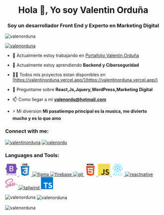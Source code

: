 <h1 align="center">Hola 👋, Yo soy Valentin Orduña</h1>
<h3 align="center">Soy un desarrollador Front End y Experto en Marketing Digital</h3>

<p align="left"> <img src="https://komarev.com/ghpvc/?username=valenorduna&label=Profile%20views&color=0e75b6&style=flat" alt="valenorduna" /> </p>

<p align="left"> <a href="https://github.com/ryo-ma/github-profile-trophy"><img src="https://github-profile-trophy.vercel.app/?username=valenorduna" alt="valenorduna" /></a> </p>

- 🔭 Actualmente estoy trabajando en [Portafolio Valentin Orduña](https://github.com/ValenOrduna/Portafolio-Personal)

- 🌱 Actualmente estoy aprendiendo **Backend y Ciberseguridad**

- 👨‍💻 Todos mis proyectos estan disponibles en [https://valentinorduna.vercel.app/](https://valentinorduna.vercel.app/)

- 💬 Preguntame sobre **React,Js,Jquery,WordPress,Marketing Digital**

- 📫 Como llegar a mi **valenordu@hotmail.com**

- ⚡ Mi diversion **Mi pasatiempo principal es la musica, me divierto mucho y es lo que amo**

<h3 align="left">Connect with me:</h3>
<p align="left">
<a href="https://linkedin.com/in/valentinorduna" target="blank"><img align="center" src="https://raw.githubusercontent.com/rahuldkjain/github-profile-readme-generator/master/src/images/icons/Social/linked-in-alt.svg" alt="valentinorduna" height="30" width="40" /></a>
<a href="https://instagram.com/valenordu" target="blank"><img align="center" src="https://raw.githubusercontent.com/rahuldkjain/github-profile-readme-generator/master/src/images/icons/Social/instagram.svg" alt="valenordu" height="30" width="40" /></a>
</p>

<h3 align="left">Languages and Tools:</h3>
<p align="left"> <a href="https://getbootstrap.com" target="_blank" rel="noreferrer"> <img src="https://raw.githubusercontent.com/devicons/devicon/master/icons/bootstrap/bootstrap-plain-wordmark.svg" alt="bootstrap" width="40" height="40"/> </a> <a href="https://www.w3schools.com/css/" target="_blank" rel="noreferrer"> <img src="https://raw.githubusercontent.com/devicons/devicon/master/icons/css3/css3-original-wordmark.svg" alt="css3" width="40" height="40"/> </a> <a href="https://www.figma.com/" target="_blank" rel="noreferrer"> <img src="https://www.vectorlogo.zone/logos/figma/figma-icon.svg" alt="figma" width="40" height="40"/> </a> <a href="https://firebase.google.com/" target="_blank" rel="noreferrer"> <img src="https://www.vectorlogo.zone/logos/firebase/firebase-icon.svg" alt="firebase" width="40" height="40"/> </a> <a href="https://git-scm.com/" target="_blank" rel="noreferrer"> <img src="https://www.vectorlogo.zone/logos/git-scm/git-scm-icon.svg" alt="git" width="40" height="40"/> </a> <a href="https://www.w3.org/html/" target="_blank" rel="noreferrer"> <img src="https://raw.githubusercontent.com/devicons/devicon/master/icons/html5/html5-original-wordmark.svg" alt="html5" width="40" height="40"/> </a> <a href="https://developer.mozilla.org/en-US/docs/Web/JavaScript" target="_blank" rel="noreferrer"> <img src="https://raw.githubusercontent.com/devicons/devicon/master/icons/javascript/javascript-original.svg" alt="javascript" width="40" height="40"/> </a> <a href="https://reactjs.org/" target="_blank" rel="noreferrer"> <img src="https://raw.githubusercontent.com/devicons/devicon/master/icons/react/react-original-wordmark.svg" alt="react" width="40" height="40"/> </a> <a href="https://reactnative.dev/" target="_blank" rel="noreferrer"> <img src="https://reactnative.dev/img/header_logo.svg" alt="reactnative" width="40" height="40"/> </a> <a href="https://sass-lang.com" target="_blank" rel="noreferrer"> <img src="https://raw.githubusercontent.com/devicons/devicon/master/icons/sass/sass-original.svg" alt="sass" width="40" height="40"/> </a> <a href="https://tailwindcss.com/" target="_blank" rel="noreferrer"> <img src="https://www.vectorlogo.zone/logos/tailwindcss/tailwindcss-icon.svg" alt="tailwind" width="40" height="40"/> </a> <a href="https://www.typescriptlang.org/" target="_blank" rel="noreferrer"> <img src="https://raw.githubusercontent.com/devicons/devicon/master/icons/typescript/typescript-original.svg" alt="typescript" width="40" height="40"/> </a> </p>

<p><img align="left" src="https://github-readme-stats.vercel.app/api/top-langs?username=valenorduna&show_icons=true&locale=en&layout=compact" alt="valenorduna" /></p>

<p>&nbsp;<img align="center" src="https://github-readme-stats.vercel.app/api?username=valenorduna&show_icons=true&locale=en" alt="valenorduna" /></p>

<p><img align="center" src="https://github-readme-streak-stats.herokuapp.com/?user=valenorduna&" alt="valenorduna" /></p>
